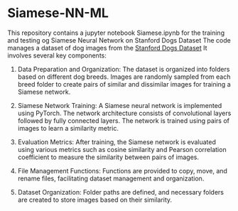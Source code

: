 # Siamese-NN-ML
This repository contains a jupyter notebook Siamese.ipynb for the training and testing og Siamese Neural Network on Stanford Dogs Dataset
The code manages a dataset of dog images from the [Stanford Dogs Dataset](http://vision.stanford.edu/aditya86/ImageNetDogs/) It involves several key components:

1.  Data Preparation and Organization: The dataset is organized into folders based on different dog breeds. Images are randomly sampled from each breed folder to create pairs of similar and dissimilar images for training a Siamese network.

2.  Siamese Network Training: A Siamese neural network is implemented using PyTorch. The network architecture consists of convolutional layers followed by fully connected layers. The network is trained using pairs of images to learn a similarity metric.

3.  Evaluation Metrics: After training, the Siamese network is evaluated using various metrics such as cosine similarity and Pearson correlation coefficient to measure the similarity between pairs of images.

4.  File Management Functions: Functions are provided to copy, move, and rename files, facilitating dataset management and organization.

5.  Dataset Organization: Folder paths are defined, and necessary folders are created to store images based on their similarity.
